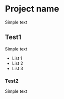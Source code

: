 Project name
============

Simple text

Test1
-----

Simple text
* List 1
* List 2
* List 3

### Test2

Simple text
